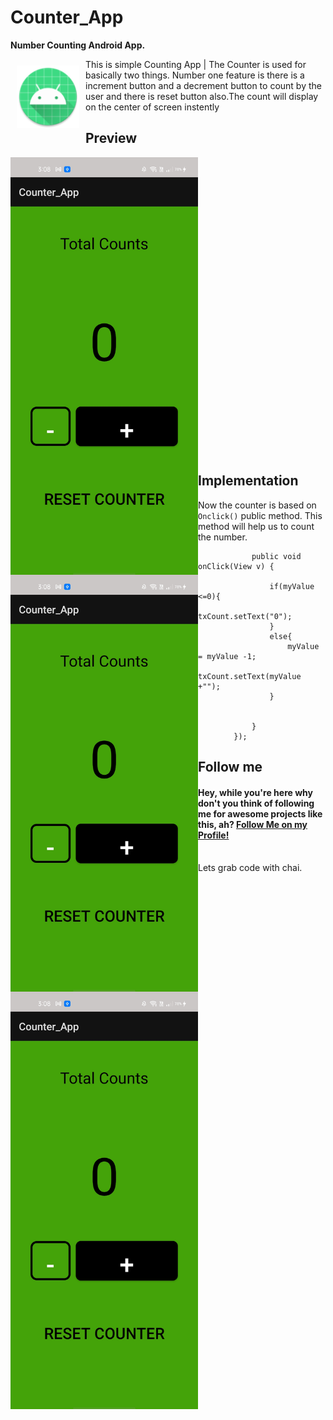 # Counter_App
**Number Counting Android App.**


<img src="app/src/main/res/mipmap-xhdpi/ic_launcher_round.png" align="left"
width="100"
    hspace="10" vspace="10">

This is simple Counting App | The Counter is used for basically two things. Number one feature is there is a increment button and a decrement button to count by the user and there is reset button also.The count will display on the center of screen instently
<br>

## Preview
<img src="/Screenshot/Screenshot_2021-10-13-15-08-00-55_dfafa0d5319d3b7ee9c4fc826448c83e.jpg" width="300"  align="left">
<img src="/Screenshot/Screenshot_2021-10-13-15-08-00-55_dfafa0d5319d3b7ee9c4fc826448c83e.jpg" width="300" align="left">
<img src="/Screenshot/Screenshot_2021-10-13-15-08-00-55_dfafa0d5319d3b7ee9c4fc826448c83e.jpg" width="300" align="left"><br><br><br><br><br><br><br><br><br><br><br><br><br><br><br><br><br><br><br><br><br><br><br><br><br><br><br><br>

## Implementation
Now the counter is based on `Onclick()` public method. This method will help us to count the number.

```@Override
            public void onClick(View v) {

                if(myValue <=0){
                    txCount.setText("0");
                }
                else{
                    myValue = myValue -1;
                    txCount.setText(myValue +"");
                }


            }
        });
```


## Follow me
<h4>Hey, while you're here why don't you think of following me for awesome projects like this, ah? <a href="https://github.com/AnkitPChandran">Follow Me on my Profile!</a></h4>

<br>
Lets grab code with chai.

